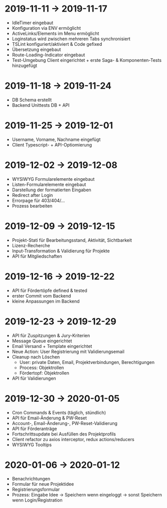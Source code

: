 # 2019-11-11 → 2019-11-17
  * IdleTimer eingebaut
  * Konfiguration via ENV ermöglicht
  * ActiveLinks/Elements im Menu ermöglicht
  * Loginstatus wird zwischen mehreren Tabs synchronisiert
  * TSLint konfiguriert/aktiviert & Code gefixed
  * Übersetzung eingebaut
  * Route-Loading-Indicator eingebaut
  * Test-Umgebung Client eingerichtet + erste Saga- & Komponenten-Tests hinzugefügt
  
# 2019-11-18 → 2019-11-24
  * DB Schema erstellt
  * Backend Unittests DB + API

# 2019-11-25 → 2019-12-01
  * Username, Vorname, Nachname eingefügt
  * Client Typescript- + API-Optiomierung

# 2019-12-02 → 2019-12-08
  * WYSIWYG Formularelemente eingebaut
  * Listen-Formularelemente eingebaut
  * Darstellung der formatierten Eingaben
  * Redirect after Login
  * Errorpage für 403/404/...
  * Prozess bearbeiten

# 2019-12-09 → 2019-12-15
  * Projekt-Stati für Bearbeitungsstand, Aktivität, Sichtbarkeit
  * Lizenz-Recherche
  * Input-Transformation & Validierung für Projekte
  * API für Mitgliedschaften

# 2019-12-16 → 2019-12-22
  * API für Fördertöpfe defined & tested
  * erster Commit vom Backend
  * kleine Anpassungen im Backend

# 2019-12-23 → 2019-12-29
  * API für Zuspitzungen & Jury-Kriterien
  * Message Queue eingerichtet
  * Email Versand + Template eingerichtet
  * Neue Action: User Registrierung mit Validierungsemail
  * Cleanup nach Löschen
    * User: private Daten, Email, Projektverbindungen, Berechtigungen
    * Process: Objektrollen
    * Fördertopf: Objektrollen
  * API für Validierungen

# 2019-12-30 → 2020-01-05
 * Cron Commands & Events (täglich, stündlich)
 * API für Email-Änderung & PW-Reset
 * Account-, Email-Änderung-, PW-Reset-Validierung
 * API für Förderanträge
 * Fortschrittsupdate bei Ausfüllen des Projektprofils
 * Client refactor zu axios interceptor, redux actions/reducers
 * WYSIWYG Tooltips
 
 # 2020-01-06 → 2020-01-12
 * Benachrichtungen
 * Formular für neue Projektidee
 * Registrierungsformular
 * Prozess: Eingabe Idee -> Speichern wenn eingeloggt -> sonst Speichern wenn Login/Registration
